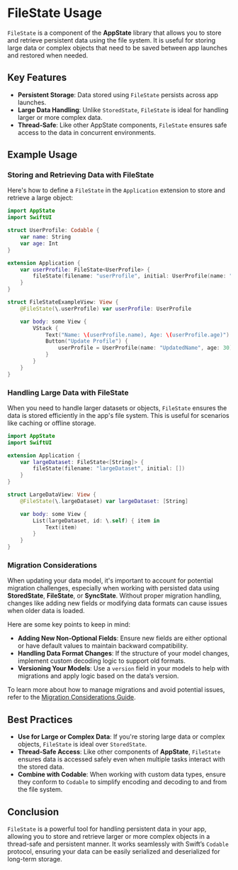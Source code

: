# FileState Usage

`FileState` is a component of the **AppState** library that allows you to store and retrieve persistent data using the file system. It is useful for storing large data or complex objects that need to be saved between app launches and restored when needed.

## Key Features

- **Persistent Storage**: Data stored using `FileState` persists across app launches.
- **Large Data Handling**: Unlike `StoredState`, `FileState` is ideal for handling larger or more complex data.
- **Thread-Safe**: Like other AppState components, `FileState` ensures safe access to the data in concurrent environments.

## Example Usage

### Storing and Retrieving Data with FileState

Here's how to define a `FileState` in the `Application` extension to store and retrieve a large object:

```swift
import AppState
import SwiftUI

struct UserProfile: Codable {
    var name: String
    var age: Int
}

extension Application {
    var userProfile: FileState<UserProfile> {
        fileState(filename: "userProfile", initial: UserProfile(name: "Guest", age: 25))
    }
}

struct FileStateExampleView: View {
    @FileState(\.userProfile) var userProfile: UserProfile

    var body: some View {
        VStack {
            Text("Name: \(userProfile.name), Age: \(userProfile.age)")
            Button("Update Profile") {
                userProfile = UserProfile(name: "UpdatedName", age: 30)
            }
        }
    }
}
```

### Handling Large Data with FileState

When you need to handle larger datasets or objects, `FileState` ensures the data is stored efficiently in the app's file system. This is useful for scenarios like caching or offline storage.

```swift
import AppState
import SwiftUI

extension Application {
    var largeDataset: FileState<[String]> {
        fileState(filename: "largeDataset", initial: [])
    }
}

struct LargeDataView: View {
    @FileState(\.largeDataset) var largeDataset: [String]

    var body: some View {
        List(largeDataset, id: \.self) { item in
            Text(item)
        }
    }
}
```

### Migration Considerations

When updating your data model, it's important to account for potential migration challenges, especially when working with persisted data using **StoredState**, **FileState**, or **SyncState**. Without proper migration handling, changes like adding new fields or modifying data formats can cause issues when older data is loaded.

Here are some key points to keep in mind:
- **Adding New Non-Optional Fields**: Ensure new fields are either optional or have default values to maintain backward compatibility.
- **Handling Data Format Changes**: If the structure of your model changes, implement custom decoding logic to support old formats.
- **Versioning Your Models**: Use a `version` field in your models to help with migrations and apply logic based on the data’s version.

To learn more about how to manage migrations and avoid potential issues, refer to the [Migration Considerations Guide](migration-considerations.md).


## Best Practices

- **Use for Large or Complex Data**: If you're storing large data or complex objects, `FileState` is ideal over `StoredState`.
- **Thread-Safe Access**: Like other components of **AppState**, `FileState` ensures data is accessed safely even when multiple tasks interact with the stored data.
- **Combine with Codable**: When working with custom data types, ensure they conform to `Codable` to simplify encoding and decoding to and from the file system.

## Conclusion

`FileState` is a powerful tool for handling persistent data in your app, allowing you to store and retrieve larger or more complex objects in a thread-safe and persistent manner. It works seamlessly with Swift’s `Codable` protocol, ensuring your data can be easily serialized and deserialized for long-term storage.
